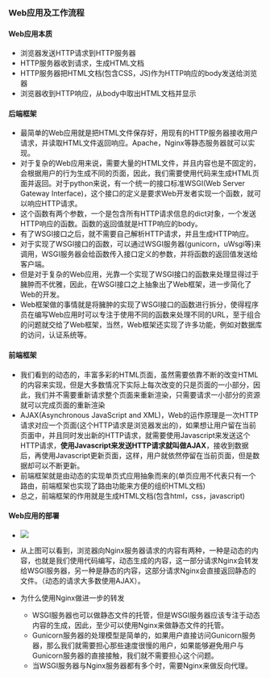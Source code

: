### Web应用及工作流程

#### Web应用本质

- 浏览器发送HTTP请求到HTTP服务器
- HTTP服务器收到请求，生成HTML文档
- HTTP服务器把HTML文档(包含CSS，JS)作为HTTP响应的body发送给浏览器
- 浏览器收到HTTP响应，从body中取出HTML文档并显示

#### 后端框架

- 最简单的Web应用就是把HTML文件保存好，用现有的HTTP服务器接收用户请求，并读取HTML文件返回响应。Apache，Nginx等静态服务器就可以实现。
- 对于复杂的Web应用来说，需要大量的HTML文件，并且内容也是不固定的，会根据用户的行为生成不同的页面，因此，我们需要使用代码来生成HTML页面并返回。对于python来说，有一个统一的接口标准WSGI(Web Server Gateway Interface)，这个接口的定义是要求Web开发者实现一个函数，就可以响应HTTP请求。
- 这个函数有两个参数，一个是包含所有HTTP请求信息的dict对象，一个发送HTTP响应的函数。函数的返回值就是HTTP响应的body。
- 有了WSGI接口之后，就不需要自己解析HTTP请求，并且生成HTTP响应。
- 对于实现了WSGI接口的函数，可以通过WSGI服务器(gunicorn，uWsgi等)来调用，WSGI服务器会给函数传入接口定义的参数，并将函数的返回值发送给客户端。
- 但是对于复杂的Web应用，光靠一个实现了WSGI接口的函数来处理显得过于臃肿而不优雅，因此，在WSGI接口之上抽象出了Web框架，进一步简化了Web的开发。
- Web框架做的事情就是将臃肿的实现了WSGI接口的函数进行拆分，使得程序员在编写Web应用时可以专注于使用不同的函数来处理不同的URL，至于组合的问题就交给了Web框架，当然，Web框架还实现了许多功能，例如对数据库的访问，认证系统等。

#### 前端框架

- 我们看到的动态的，丰富多彩的HTML页面，虽然需要依靠不断的改变HTML的内容来实现，但是大多数情况下实际上每次改变的只是页面的一小部分，因此，我们并不需要重新请求整个页面来重新渲染，只需要请求一小部分的资源就可以完成页面的重新渲染
- AJAX(Asynchronous JavaScript and XML)，Web的运作原理是一次HTTP请求对应一个页面(这个HTTP请求是浏览器发出的)，如果想让用户留在当前页面中，并且同时发出新的HTTP请求，就需要使用Javascript来发送这个HTTP请求，**使用Javascript来发送HTTP请求就叫做AJAX**，接收到数据后，再使用Javascript更新页面，这样，用户就依然停留在当前页面，但是数据却可以不断更新。
- 前端框架就是由动态的实现单页式应用抽象而来的(单页应用不代表只有一个路由，前端框架也实现了路由功能来方便的组织HTML文档)
- 总之，前端框架的作用就是生成HTML文档(包含html，css，javascript)

#### Web应用的部署

- ![](D:\web-basic\deployment\web运行示意图.jpg)

- 从上图可以看到，浏览器向Nginx服务器请求的内容有两种，一种是动态的内容，也就是我们使用代码编写，动态生成的内容，这一部分请求Nginx会转发给WSGI服务器，另一种是静态的内容，这部分请求Nginx会直接返回静态的文件。（动态的请求大多数使用AJAX）。
- 为什么使用Nginx做进一步的转发
  - WSGI服务器也可以做静态文件的托管，但是WSGI服务器应该专注于动态内容的生成，因此，至少可以使用Nginx来做静态文件的托管。
  - Gunicorn服务器的处理模型是简单的，如果用户直接访问Gunicorn服务器，那么我们就需要担心那些速度很慢的用户，如果能够避免用户与Gunicorn服务器的直接接触，我们就不需要担心这个问题。
  - 当WSGI服务器与Nginx服务器都有多个时，需要Nginx来做反向代理。

